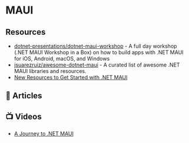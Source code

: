 # MAUI

## Resources
- [dotnet-presentations/dotnet-maui-workshop](https://github.com/dotnet-presentations/dotnet-maui-workshop) - A full day workshop (.NET MAUI Workshop in a Box) on how to build apps with .NET MAUI for iOS, Android, macOS, and Windows
- [jsuarezruiz/awesome-dotnet-maui](https://github.com/jsuarezruiz/awesome-dotnet-maui) - A curated list of awesome .NET MAUI libraries and resources.
- [New Resources to Get Started with .NET MAUI](https://devblogs.microsoft.com/dotnet/learn-dotnet-maui/)
## 📝 Articles

## 📺 Videos
- [A Journey to .NET MAUI](https://channel9.msdn.com/Shows/On-NET/A-Journey-to-NET-MAUI)
